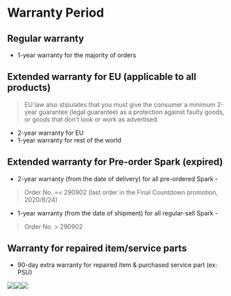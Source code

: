 # Warranty Period
## Regular warranty
-   1-year warranty for the majority of orders  


## Extended warranty for EU (applicable to all products)

> EU law also stipulates that you must give the consumer a minimum 2-year guarantee (legal guarantee) as a protection against faulty goods, or goods that don't look or work as advertised.

-   2-year warranty for EU
-   1-year warranty for rest of the world


## Extended warranty for Pre-order Spark (expired)

-   2-year warranty (from the date of delivery) for all pre-ordered Spark - 

> Order No. =< 290902 (last order in the Final Countdown promotion, 2020/8/24)

-   1-year warranty (from the date of shipment) for all regular-sell Spark - 

> Order No. > 290902


## Warranty for repaired item/service parts

-   90-day extra warranty for repaired item & purchased service part (ex: PSU)

![](https://lh5.googleusercontent.com/p570UcnU7pxCZtWsXNwzjwq7XyMG6pPCUfZ1mkQjzJr7Z4UVfYXPyarlsBfFY70w-chvSOQXRW3xl9blKga2EdrjtkQW4gtw36V605KLnEcMeFMNh1QobPJsjmLbmaMGZeIsKU7hYQN503_Zn48qxbOcSGMkwuC2mTo2dSQysv5-Qi54kDcrl9KG3AKI)![](https://lh4.googleusercontent.com/4JqUnWCkOac8gAxRPYarswDpDkCXbEHSLfFpoOqL8_dnpYQ6RXPZOJYWyGSw6iMjYTyPm0vi4M2fGjltSuaW_nO4CURZNsRauj4EHgs3Qskkuh-LR2rlQXQYx4BrEGm5v2tOyi_rLkZg3Rrqd4w1B1mOrdRJlcE55-SYeD0yUgooQSymFdI70ZjBmtz-)![](https://lh3.googleusercontent.com/rM2XyTGVUxozrkoZT7SYBHgCWr6NTDKGgwdx3ET7akDIzup7Rmi5z12zSday3Ra-S7fwL1UtnduZ9CqMBV23yOCIpDulq_eUbPqy4Jk9Nrdyb9h_t3RWGG0pWoeRDO2gP4Xd4cOUX9wiMTlyoEIN-4KnxeJktrmGolMib-LDMItsz3GjMKM-Nz6G9D0_)